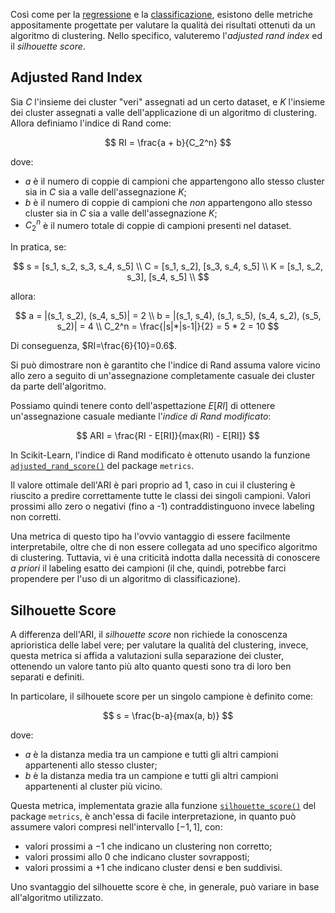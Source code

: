 Così come per la [regressione](./02_regression.md) e la [classificazione](./01_classification.md), esistono delle metriche appositamente progettate per valutare la qualità dei risultati ottenuti da un algoritmo di clustering. Nello specifico, valuteremo l'*adjusted rand index* ed il *silhouette score*.

## Adjusted Rand Index

Sia $C$ l'insieme dei cluster "veri" assegnati ad un certo dataset, e $K$ l'insieme dei cluster assegnati a valle dell'applicazione di un algoritmo di clustering. Allora definiamo l'indice di Rand come:

$$
RI = \frac{a + b}{C_2^n}
$$

dove:

* $a$ è il numero di coppie di campioni che appartengono allo stesso cluster sia in $C$ sia a valle dell'assegnazione $K$;
* $b$ è il numero di coppie di campioni che *non* appartengono allo stesso cluster sia in $C$ sia a valle dell'assegnazione $K$;
* $C_2^n$ è il numero totale di coppie di campioni presenti nel dataset.

In pratica, se:

$$
s = [s_1, s_2, s_3, s_4, s_5] \\
C = [s_1, s_2], [s_3, s_4, s_5] \\
K = [s_1, s_2, s_3], [s_4, s_5] \\
$$

allora:

$$
a = |(s_1, s_2), (s_4, s_5)| = 2 \\
b = |(s_1, s_4), (s_1, s_5), (s_4, s_2), (s_5, s_2)| = 4 \\
C_2^n = \frac{|s|*|s-1|}{2} = 5 * 2 = 10
$$

Di conseguenza, $RI=\frac{6}{10}=0.6$.

Si può dimostrare non è garantito che l'indice di Rand assuma valore vicino allo zero a seguito di un'assegnazione completamente casuale dei cluster da parte dell'algoritmo.

Possiamo quindi tenere conto dell'aspettazione $E[RI]$ di ottenere un'assegnazione casuale mediante l'*indice di Rand modificato*:

$$
ARI = \frac{RI - E[RI]}{max(RI) - E[RI]}
$$

In Scikit-Learn, l'indice di Rand modificato è ottenuto usando la funzione [`adjusted_rand_score()`](http://scikit-learn.org/stable/modules/generated/sklearn.metrics.adjusted_rand_score.html) del package `metrics`.

Il valore ottimale dell'ARI è pari proprio ad 1, caso in cui il clustering è riuscito a predire correttamente tutte le classi dei singoli campioni. Valori prossimi allo zero o negativi (fino a -1) contraddistinguono invece labeling non corretti.

Una metrica di questo tipo ha l'ovvio vantaggio di essere facilmente interpretabile, oltre che di non essere collegata ad uno specifico algoritmo di clustering. Tuttavia, vi è una criticità indotta dalla necessità di conoscere *a priori* il labeling esatto dei campioni (il che, quindi, potrebbe farci propendere per l'uso di un algoritmo di classificazione).

## Silhouette Score

A differenza dell'ARI, il *silhouette score* non richiede la conoscenza aprioristica delle label vere; per valutare la qualità del clustering, invece, questa metrica si affida a valutazioni sulla separazione dei cluster, ottenendo un valore tanto più alto quanto questi sono tra di loro ben separati e definiti.

In particolare, il silhouete score per un singolo campione è definito come:

$$
s = \frac{b-a}{max(a, b)}
$$

dove:

* $a$ è la distanza media tra un campione e tutti gli altri campioni appartenenti allo stesso cluster;
* $b$ è la distanza media tra un campione e tutti gli altri campioni appartenenti al cluster più vicino.

Questa metrica, implementata grazie alla funzione [`silhouette_score()`](https://scikit-learn.org/stable/modules/generated/sklearn.metrics.silhouette_score.html#sklearn.metrics.silhouette_score) del package `metrics`, è anch'essa di facile interpretazione, in quanto può assumere valori compresi nell'intervallo $[-1, 1]$, con:

* valori prossimi a $-1$ che indicano un clustering non corretto;
* valori prossimi allo $0$ che indicano cluster sovrapposti;
* valori prossimi a $+1$ che indicano cluster densi e ben suddivisi.

Uno svantaggio del silhouette score è che, in generale, può variare in base all'algoritmo utilizzato.
